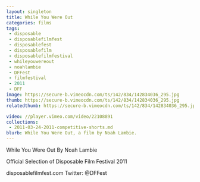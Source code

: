 ```yaml
---
layout: singleton
title: While You Were Out
categories: films
tags:
 - disposable
 - disposablefilmfest
 - disposablefest
 - disposablefilm
 - disposablefilmfestival
 - whileyouwereout
 - noahlambie
 - DFFest
 - filmfestival
 - 2011
 - DFF
image: https://secure-b.vimeocdn.com/ts/142/834/142834036_295.jpg
thumb: https://secure-b.vimeocdn.com/ts/142/834/142834036_295.jpg
relatedthumb: https://secure-b.vimeocdn.com/ts/142/834/142834036_295.jpg

video: //player.vimeo.com/video/22108891
collections:
 - 2011-03-24-2011-competitive-shorts.md
blurb: While You Were Out, a film by Noah Lambie.
---
```


While You Were Out
By Noah Lambie

Official Selection of Disposable Film Festival 2011

disposablefilmfest.com
Twitter: @DFFest